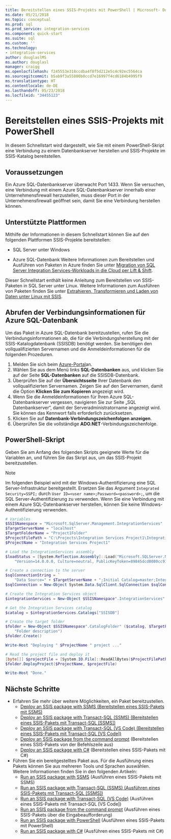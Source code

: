 ```yaml
---
title: Bereitstellen eines SSIS-Projekts mit PowerShell | Microsoft- Dokumentation
ms.date: 05/21/2018
ms.topic: conceptual
ms.prod: sql
ms.prod_service: integration-services
ms.component: quick-start
ms.suite: sql
ms.custom: ''
ms.technology:
- integration-services
author: douglaslMS
ms.author: douglasl
manager: craigg
ms.openlocfilehash: f245553e318ccdba4f8f5d212e5c4c92ec5564ca
ms.sourcegitcommit: b5ab9f3a55800b0ccd7e16997f4cd6184b4995f9
ms.translationtype: HT
ms.contentlocale: de-DE
ms.lasthandoff: 05/23/2018
ms.locfileid: "34455123"
---
```

# <a name="deploy-an-ssis-project-with-powershell"></a>Bereitstellen eines SSIS-Projekts mit PowerShell
In diesem Schnellstart wird dargestellt, wie Sie mit einem PowerShell-Skript eine Verbindung zu einem Datenbankserver herstellen und SSIS-Projekte im SSIS-Katalog bereitstellen.

## <a name="prerequisites"></a>Voraussetzungen

Ein Azure SQL-Datenbankserver überwacht Port 1433. Wenn Sie versuchen, eine Verbindung mit einem Azure SQL-Datenbankserver innerhalb einer Unternehmensfirewall herzustellen, muss dieser Port in der Unternehmensfirewall geöffnet sein, damit Sie eine Verbindung herstellen können.

## <a name="supported-platforms"></a>Unterstützte Plattformen

Mithilfe der Informationen in diesem Schnellstart können Sie auf den folgenden Plattformen SSIS-Projekte bereitstellen:

-   SQL Server unter Windows

-   Azure SQL-Datenbank Weitere Informationen zum Bereitstellen und Ausführen von Paketen in Azure finden Sie unter [Migration von SQL Server Integration Services-Workloads in die Cloud per Lift & Shift](lift-shift/ssis-azure-lift-shift-ssis-packages-overview.md).

Dieser Schnellstart enthält keine Anleitung zum Bereitstellen von SSIS-Paketen in SQL Server unter Linux. Weitere Informationen zum Ausführen von Paketen finden Sie unter [Extrahieren, Transformieren und Laden von Daten unter Linux mit SSIS](../linux/sql-server-linux-migrate-ssis.md).

## <a name="for-azure-sql-database-get-the-connection-info"></a>Abrufen der Verbindungsinformationen für Azure SQL-Datenbank

Um das Paket in Azure SQL-Datenbank bereitzustellen, rufen Sie die Verbindungsinformationen ab, die für die Verbindungsherstellung mit der SSIS-Katalogdatenbank (SSISDB) benötigt werden. Sie benötigen den vollqualifizierten Servernamen und die Anmeldeinformationen für die folgenden Prozeduren.

1. Melden Sie sich beim [Azure-Portal](https://portal.azure.com/)an.
2. Wählen Sie aus dem Menü links **SQL-Datenbanken** aus, und klicken Sie auf der Seite **SQL-Datenbanken** auf die SSISDB-Datenbank. 
3. Überprüfen Sie auf der **Übersichtsseite** Ihrer Datenbank den vollqualifizierten Servernamen. Zeigen Sie auf den Servernamen, damit die Option **Klicken Sie zum Kopieren** angezeigt wird. 
4. Wenn Sie die Anmeldeinformationen für Ihren Azure SQL-Datenbankserver vergessen, navigieren Sie zur Seite „SQL Datenbankserver“, damit der Serveradministratorname angezeigt wird. Sie können das Kennwort falls erforderlich zurücksetzen.
5. Klicken Sie auf **Datenbank-Verbindungszeichenfolgen anzeigen**.
6. Überprüfen Sie die vollständige **ADO.NET**-Verbindungszeichenfolge.

## <a name="powershell-script"></a>PowerShell-Skript
Geben Sie am Anfang des folgenden Skripts geeignete Werte für die Variablen an, und führen Sie das Skript aus, um das SSIS-Projekt bereitzustellen.

> [!NOTE]
> Im folgenden Beispiel wird mit der Windows-Authentifizierung eine SQL Server-Infrastruktur bereitgestellt. Ersetzen Sie das Argument `Integrated Security=SSPI;` durch `User ID=<user name>;Password=<password>;`, um die SQL Server-Authentifizierung zu verwenden. Wenn Sie eine Verbindung mit einem Azure SQL-Datenbankserver herstellen, können Sie keine Windows-Authentifizierung verwenden.

```powershell
# Variables
$SSISNamespace = "Microsoft.SqlServer.Management.IntegrationServices"
$TargetServerName = "localhost"
$TargetFolderName = "Project1Folder"
$ProjectFilePath = "C:\Projects\Integration Services Project1\Integration Services Project1\bin\Development\Integration Services Project1.ispac"
$ProjectName = "Integration Services Project1"

# Load the IntegrationServices assembly
$loadStatus = [System.Reflection.Assembly]::Load("Microsoft.SQLServer.Management.IntegrationServices, "+
    "Version=14.0.0.0, Culture=neutral, PublicKeyToken=89845dcd8080cc91, processorArchitecture=MSIL")

# Create a connection to the server
$sqlConnectionString = `
    "Data Source=" + $TargetServerName + ";Initial Catalog=master;Integrated Security=SSPI;"
$sqlConnection = New-Object System.Data.SqlClient.SqlConnection $sqlConnectionString

# Create the Integration Services object
$integrationServices = New-Object $SSISNamespace".IntegrationServices" $sqlConnection

# Get the Integration Services catalog
$catalog = $integrationServices.Catalogs["SSISDB"]

# Create the target folder
$folder = New-Object $SSISNamespace".CatalogFolder" ($catalog, $TargetFolderName,
    "Folder description")
$folder.Create()

Write-Host "Deploying " $ProjectName " project ..."

# Read the project file and deploy it
[byte[]] $projectFile = [System.IO.File]::ReadAllBytes($ProjectFilePath)
$folder.DeployProject($ProjectName, $projectFile)

Write-Host "Done."
```

## <a name="next-steps"></a>Nächste Schritte
- Erfahren Sie mehr über weitere Möglichkeiten, ein Paket bereitzustellen.
    - [Deploy an SSIS package with SSMS (Bereitstellen eines SSIS-Pakets mit SSMS)](./ssis-quickstart-deploy-ssms.md)
    - [Deploy an SSIS package with Transact-SQL (SSMS) (Bereitstellen eines SSIS-Pakets mit Transact-SQL [SSMS])](./ssis-quickstart-deploy-tsql-ssms.md)
    - [Deploy an SSIS package with Transact-SQL (VS Code) (Bereitstellen eines SSIS-Pakets mit Transact-SQL [VS Code])](ssis-quickstart-deploy-tsql-vscode.md)
    - [Deploy an SSIS package from the command prompt](./ssis-quickstart-deploy-cmdline.md) (Bereitstellen eines SSIS-Pakets von der Befehlszeile aus)
    - [Deploy an SSIS package with C#](./ssis-quickstart-deploy-dotnet.md) (Bereitstellen eines SSIS-Pakets mit C#) 
- Führen Sie ein bereitgestelltes Paket aus. Für die Ausführung eines Pakets können Sie aus mehreren Tools und Sprachen auswählen. Weitere Informationen finden Sie in den folgenden Artikeln:
    - [Run an SSIS package with SSMS](./ssis-quickstart-run-ssms.md) (Ausführen eines SSIS-Pakets mit SSMS)
    - [Run an SSIS package with Transact-SQL (SSMS) (Ausführen eines SSIS-Pakets mit Transact-SQL [SSMS])](./ssis-quickstart-run-tsql-ssms.md)
    - [Run an SSIS package with Transact-SQL (VS Code)](ssis-quickstart-run-tsql-vscode.md) (Ausführen eines SSIS-Pakets mit Transact-SQL [VS Code])
    - [Run an SSIS package from the command prompt](./ssis-quickstart-run-cmdline.md) (Ausführen eines SSIS-Pakets über die Eingabeaufforderung)
    - [Run an SSIS package with PowerShell](ssis-quickstart-run-powershell.md) (Ausführen eines SSIS-Pakets mit PowerShell)
    - [Run an SSIS package with C#](./ssis-quickstart-run-dotnet.md) (Ausführen eines SSIS-Pakets mit C#) 
